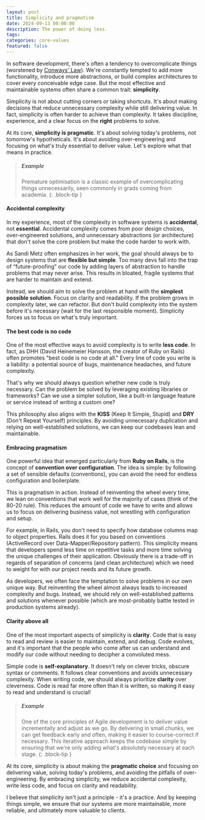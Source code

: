 ```yaml
---
layout: post
title: Simplicity and pragmatism
date: 2024-09-13 00:00:00
description: The power of doing less.
tags:
categories: core-values
featured: false
---
```


In software development, there's often a tendency to overcomplicate things (worstened by [Conways' Law](https://en.wikipedia.org/wiki/Conway%27s_law)). We're constantly tempted to add more functionality, introduce more abstractions, or build complex architectures to cover every conceivable edge case. But the most effective and maintainable systems often share a common trait: **simplicity**.

Simplicity is not about cutting corners or taking shortcuts. It's about making decisions that reduce unnecessary complexity while still delivering value. In fact, simplicity is often harder to achieve than complexity. It takes discipline, experience, and a clear focus on the **right** problems to solve.

At its core, **simplicity is pragmatic**. It's about solving today's problems, not tomorrow's hypotheticals. It's about avoiding over-engineering and focusing on what's truly essential to deliver value. Let's explore what that means in practice.

> ##### Example
>
> Premature optimisation is a classic example of overcomplicating things unnecessarily, seen commonly in grads coming from academia.
{: .block-tip }

#### Accidental complexity

In my experience, most of the complexity in software systems is **accidental**, not **essential**. Accidental complexity comes from poor design choices, over-engineered solutions, and unnecessary abstractions (or architecture) that don't solve the core problem but make the code harder to work with.

As Sandi Metz often emphasizes in her work, the goal should always be to design systems that are **flexible but simple**. Too many devs fall into the trap of “future-proofing” our code by adding layers of abstraction to handle problems that may never arise. This results in bloated, fragile systems that are harder to maintain and extend.

Instead, we should aim to solve the problem at hand with the **simplest possible solution**. Focus on clarity and readability. If the problem grows in complexity later, we can refactor. But don't build complexity into the system before it's necessary (wait for the last responsible moment). Simplicity forces us to focus on what's truly important.

#### The best code is no code

One of the most effective ways to avoid complexity is to write **less code**. In fact, as DHH (David Heinemeier Hansson, the creator of Ruby on Rails) often promotes "best code is no code at all." Every line of code you write is a liability: a potential source of bugs, maintenance headaches, and future complexity.

That's why we should always question whether new code is truly necessary. Can the problem be solved by leveraging existing libraries or frameworks? Can we use a simpler solution, like a built-in language feature or service instead of writing a custom one?

This philosophy also aligns with the **KISS** (Keep It Simple, Stupid) and **DRY** (Don't Repeat Yourself) principles. By avoiding unnecessary duplication and relying on well-established solutions, we can keep our codebases lean and maintainable.

#### Embracing pragmatism

One powerful idea that emerged particularly from **Ruby on Rails**, is the concept of **convention over configuration**. The idea is simple: by following a set of sensible defaults (conventions), you can avoid the need for endless configuration and boilerplate.

This is pragmatism in action. Instead of reinventing the wheel every time, we lean on conventions that work well for the majority of cases (think of the 80-20 rule). This reduces the amount of code we have to write and allows us to focus on delivering business value, not wrestling with configuration and setup.

For example, in Rails, you don't need to specify how database columns map to object properties. Rails does it for you based on conventions (ActiveRecord over Data-Mapper/Repository pattern). This simplicity means that developers spend less time on repetitive tasks and more time solving the unique challenges of their application. Obviously there is a trade-off in regards of separation of concerns (and clean architecture) which we need to weight for with our project needs and its future growth.

As developers, we often face the temptation to solve problems in our own unique way. But reinventing the wheel almost always leads to increased complexity and bugs. Instead, we should rely on well-established patterns and solutions whenever possible (which are most-probably battle tested in production systems already).

#### Clarity above all

One of the most important aspects of simplicity is **clarity**. Code that is easy to read and review is easier to maintain, extend, and debug. Code evolves, and it's important that the people who come after us can understand and modify our code without needing to decipher a convoluted mess.

Simple code is **self-explanatory**. It doesn't rely on clever tricks, obscure syntax or comments. It follows clear conventions and avoids unnecessary complexity. When writing code, we should always prioritize **clarity** over cleverness. Code is read far more often than it is written, so making it easy to read and understand is crucial!

> ##### Example
>
> One of the core principles of Agile development is to deliver value incrementally and adjust as we go. By delivering in small chunks, we can get feedback early and often, making it easier to course-correct if necessary. This iterative approach keeps the codebase simple by ensuring that we're only adding what's absolutely necessary at each stage.
{: .block-tip }

At its core, simplicity is about making the **pragmatic choice** and focusing on delivering value, solving today's problems, and avoiding the pitfalls of over-engineering. By embracing simplicity, we reduce accidental complexity, write less code, and focus on clarity and readability.

I believe that simplicity isn't just a principle - it's a practice. And by keeping things simple, we ensure that our systems are more maintainable, more reliable, and ultimately more valuable to clients.

